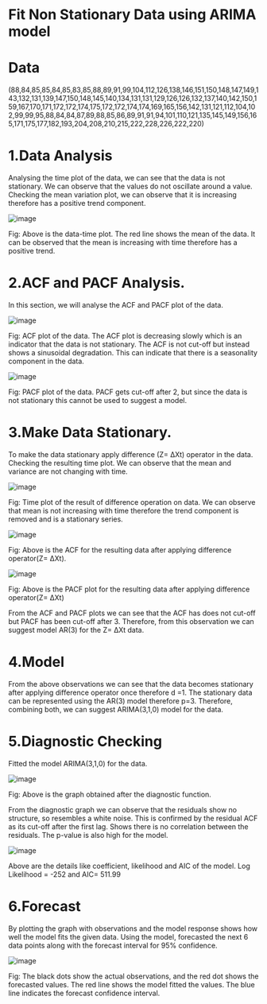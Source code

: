 # Fit Non Stationary Data using ARIMA model
# Data
(88,84,85,85,84,85,83,85,88,89,91,99,104,112,126,138,146,151,150,148,147,149,143,132,131,139,147,150,148,145,140,134,131,131,129,126,126,132,137,140,142,150,159,167,170,171,172,172,174,175,172,172,174,174,169,165,156,142,131,121,112,104,102,99,99,95,88,84,84,87,89,88,85,86,89,91,91,94,101,110,121,135,145,149,156,165,171,175,177,182,193,204,208,210,215,222,228,226,222,220)

# 1.Data Analysis
Analysing the time plot of the data, we can see that the data is not stationary. We can observe that the values do not oscillate around a value. Checking the mean variation plot, we can observe that it is increasing therefore has a positive trend component.

![image](https://user-images.githubusercontent.com/29349268/121106981-b167e800-c839-11eb-86ec-9c827c89b635.png)

Fig: Above is the data-time plot. The red line shows the mean of the data. It can be observed that the mean is increasing with time therefore has a positive trend.

# 2.ACF and PACF Analysis.

In this section, we will analyse the ACF and PACF plot of the data.

![image](https://user-images.githubusercontent.com/29349268/121107023-c04e9a80-c839-11eb-850c-093aa8d4b5ac.png)

Fig: ACF plot of the data.
The ACF plot is decreasing slowly which is an indicator that the data is not stationary. The ACF is not cut-off but instead shows a sinusoidal degradation. This can indicate that there is a seasonality component in the data.

![image](https://user-images.githubusercontent.com/29349268/121107035-c5abe500-c839-11eb-93aa-52186b2b0a22.png)

Fig: PACF plot of the data.
PACF gets cut-off after 2, but since the data is not stationary this cannot be used to suggest a model.

# 3.Make Data Stationary.
To make the data stationary apply difference (Z= ΔXt) operator in the data.  Checking the resulting time plot. We can observe that the mean and variance are not changing with time. 
 
![image](https://user-images.githubusercontent.com/29349268/121107065-d5c3c480-c839-11eb-8986-92a66190e003.png)
 
Fig: Time plot of the result of difference operation on data. We can observe that mean is not increasing with time therefore the trend component is removed and is a stationary series.

![image](https://user-images.githubusercontent.com/29349268/121107074-dcead280-c839-11eb-934c-611f2a152894.png)

Fig: Above is the ACF for the resulting data after applying difference operator(Z= ΔXt).

![image](https://user-images.githubusercontent.com/29349268/121107087-e3794a00-c839-11eb-8c09-e8d90e6efbe4.png)

Fig: Above is the PACF plot for the resulting data after applying difference operator(Z= ΔXt)

From the ACF and PACF plots we can see that the ACF has does not cut-off but PACF has been cut-off after 3. Therefore, from this observation we can suggest model AR(3) for the Z= ΔXt data. 

# 4.Model
From the above observations we can see that the data becomes stationary after applying difference operator once therefore d =1. The stationary data can be represented using the AR(3) model therefore p=3. Therefore, combining both, we can suggest ARIMA(3,1,0) model for the data.

# 5.Diagnostic Checking
Fitted the model ARIMA(3,1,0) for the data. 

![image](https://user-images.githubusercontent.com/29349268/121107121-f3912980-c839-11eb-826c-315fe4767776.png)

Fig: Above is the graph obtained after the diagnostic function. 

From the diagnostic graph we can observe that the residuals show no structure, so resembles a white noise. This is confirmed by the residual ACF as its cut-off after the first lag. Shows there is no correlation between the residuals. The p-value is also high for the model.

![image](https://user-images.githubusercontent.com/29349268/121107166-060b6300-c83a-11eb-8148-bc86693fe891.png)

Above are the details like coefficient, likelihood  and AIC of the model.
Log Likelihood =  -252  and AIC= 511.99

# 6.Forecast
By plotting the graph with observations and the model response shows how well the model fits the given data. Using the model, forecasted the next 6 data points along with the forecast interval for 95% confidence.

![image](https://user-images.githubusercontent.com/29349268/121107184-0c99da80-c83a-11eb-97a7-0f5b34a1bb1c.png)

Fig: The black dots show the actual observations, and the red dot shows the forecasted values. The red line shows the model fitted the values. The blue line indicates the forecast confidence interval. 
